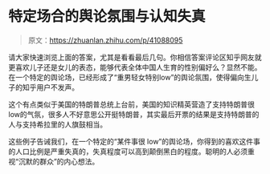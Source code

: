 # 特定场合的舆论氛围与认知失真

> 原文：<https://zhuanlan.zhihu.com/p/41088095>

[](https://www.zhihu.com/question/275535035/answer/445219121)

请大家快速浏览上面的答案，尤其是看看最后几句。你相信答案评论区知乎网友就更喜欢儿子还是女儿的表态，能够代表全体中国人生育的性别偏好么？显然不能。在一个特定的舆论场，已经形成了“重男轻女特别low”的舆论氛围，使得偏向生儿子的知乎用户不发声。

这个有点类似于美国的特朗普总统上台前，美国的知识精英营造了支持特朗普很low的气氛，很多人不好意思公开挺特朗普，其实最后开票的结果是支持特朗普的人与支持希拉里的人旗鼓相当。

这些例子告诫我们，在一个特定的“某件事很 low”的舆论场，你得到的喜欢这件事的人口比例是严重失真的，失真程度可以高到颠倒黑白的程度。聪明的人必须重视“沉默的群众”的内心想法。